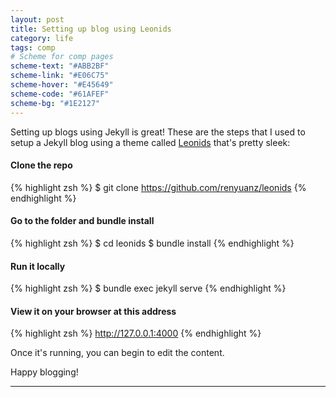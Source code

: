 ```yaml
---
layout: post
title: Setting up blog using Leonids
category: life
tags: comp
# Scheme for comp pages
scheme-text: "#ABB2BF"
scheme-link: "#E06C75"
scheme-hover: "#E45649"
scheme-code: "#61AFEF"
scheme-bg: "#1E2127"
---
```


Setting up blogs using Jekyll is great!
These are the steps that I used to setup a Jekyll blog using a theme called [Leonids](https://github.com/renyuanz/leonids/) that's pretty sleek:

#### Clone the repo
{% highlight zsh %}
$ git clone https://github.com/renyuanz/leonids
{% endhighlight %}

#### Go to the folder and bundle install
{% highlight zsh %}
$ cd leonids
$ bundle install
{% endhighlight %}

#### Run it locally
{% highlight zsh %}
$ bundle exec jekyll serve
{% endhighlight %}

#### View it on your browser at this address
{% highlight zsh %}
http://127.0.0.1:4000
{% endhighlight %}

Once it's running, you can begin to edit the content.

Happy blogging!

---
